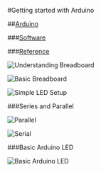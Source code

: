 #Getting started with Arduino

##[Arduino](https://www.arduino.cc/)

###[Software](https://www.arduino.cc/en/Main/Software)

###[Reference](https://www.arduino.cc/en/Reference/HomePage)


![Understanding Breadboard](https://github.com/zevenrodriguez/CIM542-642/blob/master/Breadboard%20examples/breadboardbd.jpg)


![Basic Breadboard](https://github.com/zevenrodriguez/CIM542-642/blob/master/Breadboard%20examples/basic%20setup_bb.jpg)

![Simple LED Setup](https://github.com/zevenrodriguez/CIM542-642/blob/master/Breadboard%20examples/basicLED_bb.jpg)

###Series and Parallel

![Parallel](https://github.com/zevenrodriguez/CIM542-642/blob/master/Breadboard%20examples/parallel_bb.jpg)

![Serial](https://github.com/zevenrodriguez/CIM542-642/blob/master/Breadboard%20examples/series_bb.jpg)

###Basic Arduino LED

![Basic Arduino LED](https://github.com/zevenrodriguez/CIM542-642/blob/master/Breadboard%20examples/BasicLEDArduino.jpg)




